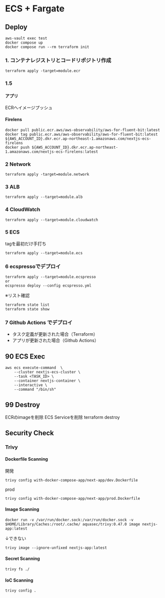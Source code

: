 # ECS + Fargate

## Deploy
```
aws-vault exec test
docker compose up
docker compose run --rm terraform init
```

### 1. コンテナレジストリとコードリポジトリ作成
```
terraform apply -target=module.ecr
```

### 1.5 
#### アプリ
ECRへイメージプッシュ

#### Firelens
```
docker pull public.ecr.aws/aws-observability/aws-for-fluent-bit:latest
docker tag public.ecr.aws/aws-observability/aws-for-fluent-bit:latest ${AWS_ACCOUNT_ID}.dkr.ecr.ap-northeast-1.amazonaws.com/nextjs-ecs-firelens
docker push ${AWS_ACCOUNT_ID}.dkr.ecr.ap-northeast-1.amazonaws.com/nextjs-ecs-firelens:latest
```

### 2 Network
```
terraform apply -target=module.network
```

### 3 ALB
```
terraform apply --target=module.alb
```

### 4 CloudWatch
```
terraform apply --target=module.cloudwatch
```

### 5 ECS
tagを最初だけ手打ち
```
terraform apply --target=module.ecs
```

### 6 ecspressoでデプロイ
```
terraform apply --target=module.ecspresso
or
ecspresso deploy --config ecspresso.yml
```
※リスト確認
```
terraform state list
terraform state show 
```

### 7 Github Actions でデプロイ
- タスク定義が更新された場合（Terraform）
- アプリが更新された場合（Github Actions）

## 90 ECS Exec
```
aws ecs execute-command  \
    --cluster nextjs-ecs-cluster \
    --task <TASK_ID> \
    --container nextjs-container \
    --interactive \
    --command "/bin/sh"
```

## 99 Destroy
ECRのimageを削除
ECS Serviceを削除
terraform destroy


## Security Check
### Trivy
#### Dockerfile Scanning
開発
```
trivy config with-docker-compose-app/next-app/dev.Dockerfile
```
prod
```
trivy config with-docker-compose-app/next-app/prod.Dockerfile
```

#### Image Scanning
```
docker run -v /var/run/docker.sock:/var/run/docker.sock -v $HOME/Library/Caches:/root/.cache/ aquasec/trivy:0.47.0 image nextjs-app:latest
```
↓できない
```
trivy image --ignore-unfixed nextjs-app:latest
```

#### Secret Scanning
```
trivy fs ./
```

#### IoC Scanning
```
trivy config .
```